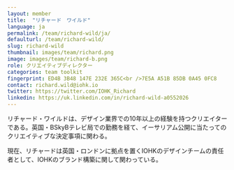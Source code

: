 ```yaml
---
layout: member
title:  "リチャード　ワイルド"
language: ja
permalink: /team/richard-wild/ja/
defaulturl: /team/richard-wild/
slug: richard-wild
thumbnail: images/team/richard.png
image: images/team/richard-b.png
role: クリエイティブディレクター
categories: team toolkit
fingerprint: ED4B 3B48 147E 232E 365C<br />7E5A A51B 85DB 0A45 0FC8
contact: richard.wild@iohk.io
twitter: https://twitter.com/IOHK_Richard
linkedin: https://uk.linkedin.com/in/richard-wild-a0552026
---
```

リチャード・ワイルドは、デザイン業界での10年以上の経験を持つクリエイターである。英国・BSkyBテレビ局での勤務を経て、イーサリアム公開に当たってのクリエイティブな決定事項に関わる。

現在、リチャードは英国・ロンドンに拠点を置くIOHKのデザインチームの責任者として、IOHKのブランド構築に関して関わっている。